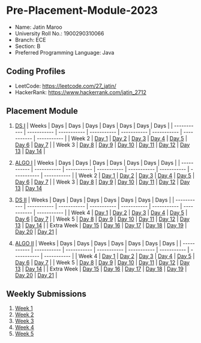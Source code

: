 # Pre-Placement-Module-2023

- Name: Jatin Maroo
- University Roll No.: 1900290310066
- Branch: ECE
- Section: B
- Preferred Programming Language: Java

## Coding Profiles
- LeetCode: https://leetcode.com/27_jatin/
- HackerRank: https://www.hackerrank.com/jatin_2712

## Placement Module
1. [DS I](https://github.com/jatin-2712/Pre-Placement-Module-2023/tree/main/DS%20I)
    | Weeks | Days | Days | Days | Days | Days | Days | Days |
    | ----------- | ----------- | ----------- | ----------- | ----------- | ----------- | ----------- | ----------- | 
    | Week 2 | [Day 1](https://github.com/jatin-2712/Pre-Placement-Module-2023/tree/main/DS%20I/Day%201) | [Day 2](https://github.com/jatin-2712/Pre-Placement-Module-2023/tree/main/DS%20I/Day%202) | [Day 3](https://github.com/jatin-2712/Pre-Placement-Module-2023/tree/main/DS%20I/Day%203) | [Day 4](https://github.com/jatin-2712/Pre-Placement-Module-2023/tree/main/DS%20I/Day%204) | [Day 5](https://github.com/jatin-2712/Pre-Placement-Module-2023/tree/main/DS%20I/Day%205) | [Day 6](https://github.com/jatin-2712/Pre-Placement-Module-2023/tree/main/DS%20I/Day%206) | [Day 7](https://github.com/jatin-2712/Pre-Placement-Module-2023/tree/main/DS%20I/Day%207) |
    | Week 3 | [Day 8](https://github.com/jatin-2712/Pre-Placement-Module-2023/tree/main/DS%20I/Day%208) | [Day 9](https://github.com/jatin-2712/Pre-Placement-Module-2023/tree/main/DS%20I/Day%209) | [Day 10](https://github.com/jatin-2712/Pre-Placement-Module-2023/tree/main/DS%20I/Day%2010) | [Day 11](https://github.com/jatin-2712/Pre-Placement-Module-2023/tree/main/DS%20I/Day%2011) | [Day 12](https://github.com/jatin-2712/Pre-Placement-Module-2023/tree/main/DS%20I/Day%2012) | [Day 13](https://github.com/jatin-2712/Pre-Placement-Module-2023/tree/main/DS%20I/Day%2013) | [Day 14](https://github.com/jatin-2712/Pre-Placement-Module-2023/tree/main/DS%20I/Day%2014) |
    
2. [ALGO I](https://github.com/jatin-2712/Pre-Placement-Module-2023/tree/main/ALGO%20I)
    | Weeks | Days | Days | Days | Days | Days | Days | Days |
    | ----------- | ----------- | ----------- | ----------- | ----------- | ----------- | ----------- | ----------- |
    | Week 2 | [Day 1](https://github.com/jatin-2712/Pre-Placement-Module-2023/tree/main/ALGO%20I/Day%201) | [Day 2](https://github.com/jatin-2712/Pre-Placement-Module-2023/tree/main/ALGO%20I/Day%202) | [Day 3](https://github.com/jatin-2712/Pre-Placement-Module-2023/tree/main/ALGO%20I/Day%203) | [Day 4](https://github.com/jatin-2712/Pre-Placement-Module-2023/tree/main/ALGO%20I/Day%204) | [Day 5](https://github.com/jatin-2712/Pre-Placement-Module-2023/tree/main/ALGO%20I/Day%205) | [Day 6](https://github.com/jatin-2712/Pre-Placement-Module-2023/tree/main/ALGO%20I/Day%206) | [Day 7](https://github.com/jatin-2712/Pre-Placement-Module-2023/tree/main/ALGO%20I/Day%207) |
    | Week 3 | [Day 8](https://github.com/jatin-2712/Pre-Placement-Module-2023/tree/main/ALGO%20I/Day%208) | [Day 9](https://github.com/jatin-2712/Pre-Placement-Module-2023/tree/main/ALGO%20I/Day%209) | [Day 10](https://github.com/jatin-2712/Pre-Placement-Module-2023/tree/main/ALGO%20I/Day%2010) | [Day 11](https://github.com/jatin-2712/Pre-Placement-Module-2023/tree/main/ALGO%20I/Day%2011) | [Day 12](https://github.com/jatin-2712/Pre-Placement-Module-2023/tree/main/ALGO%20I/Day%2012) | [Day 13](https://github.com/jatin-2712/Pre-Placement-Module-2023/tree/main/ALGO%20I/Day%2013) | [Day 14](https://github.com/jatin-2712/Pre-Placement-Module-2023/tree/main/ALGO%20I/Day%2014)  
    
3. [DS II](https://github.com/jatin-2712/Pre-Placement-Module-2023/tree/main/DS%20II)
    | Weeks | Days | Days | Days | Days | Days | Days | Days |
    | ----------- | ----------- | ----------- | ----------- | ----------- | ----------- | ----------- | ----------- |
    | Week 4 | [Day 1](https://github.com/jatin-2712/Pre-Placement-Module-2023/tree/main/DS%20II/Day%201) | [Day 2](https://github.com/jatin-2712/Pre-Placement-Module-2023/tree/main/DS%20II/Day%202) | [Day 3](https://github.com/jatin-2712/Pre-Placement-Module-2023/tree/main/DS%20II/Day%203) | [Day 4](https://github.com/jatin-2712/Pre-Placement-Module-2023/tree/main/DS%20II/Day%204) | [Day 5](https://github.com/jatin-2712/Pre-Placement-Module-2023/tree/main/DS%20II/Day%205) | [Day 6](https://github.com/jatin-2712/Pre-Placement-Module-2023/tree/main/DS%20II/Day%206) | [Day 7](https://github.com/jatin-2712/Pre-Placement-Module-2023/tree/main/DS%20II/Day%207) | 
    | Week 5 | [Day 8](https://github.com/jatin-2712/Pre-Placement-Module-2023/tree/main/DS%20II/Day%208) | [Day 9](https://github.com/jatin-2712/Pre-Placement-Module-2023/tree/main/DS%20II/Day%209) | [Day 10](https://github.com/jatin-2712/Pre-Placement-Module-2023/tree/main/DS%20II/Day%2010) | [Day 11](https://github.com/jatin-2712/Pre-Placement-Module-2023/tree/main/DS%20II/Day%2011) | [Day 12](https://github.com/jatin-2712/Pre-Placement-Module-2023/tree/main/DS%20II/Day%2012) | [Day 13](https://github.com/jatin-2712/Pre-Placement-Module-2023/tree/main/DS%20II/Day%2013) | [Day 14](https://github.com/jatin-2712/Pre-Placement-Module-2023/tree/main/DS%20II/Day%2014) |
    | Extra Week | [Day 15](https://github.com/jatin-2712/Pre-Placement-Module-2023/tree/main/DS%20II/Day%2015) | [Day 16](https://github.com/jatin-2712/Pre-Placement-Module-2023/tree/main/DS%20II/Day%2016) | [Day 17](https://github.com/jatin-2712/Pre-Placement-Module-2023/tree/main/DS%20II/Day%2017) | [Day 18](https://github.com/jatin-2712/Pre-Placement-Module-2023/tree/main/DS%20II/Day%2018) | [Day 19](https://github.com/jatin-2712/Pre-Placement-Module-2023/tree/main/DS%20II/Day%2019) | [Day 20](https://github.com/jatin-2712/Pre-Placement-Module-2023/tree/main/DS%20II/Day%2020) | [Day 21](https://github.com/jatin-2712/Pre-Placement-Module-2023/tree/main/DS%20II/Day%2021) |
    
4. [ALGO II](https://github.com/jatin-2712/Pre-Placement-Module-2023/tree/main/ALGO%20II)
    | Weeks | Days | Days | Days | Days | Days | Days | Days |
    | ----------- | ----------- | ----------- | ----------- | ----------- | ----------- | ----------- | ----------- |
    | Week 4 | [Day 1](https://github.com/jatin-2712/Pre-Placement-Module-2023/tree/main/ALGO%20II/Day%201) | [Day 2](https://github.com/jatin-2712/Pre-Placement-Module-2023/tree/main/ALGO%20II/Day%202) | [Day 3](https://github.com/jatin-2712/Pre-Placement-Module-2023/tree/main/ALGO%20II/Day%203) | [Day 4](https://github.com/jatin-2712/Pre-Placement-Module-2023/tree/main/ALGO%20II/Day%204) | [Day 5](https://github.com/jatin-2712/Pre-Placement-Module-2023/tree/main/ALGO%20II/Day%205) | [Day 6](https://github.com/jatin-2712/Pre-Placement-Module-2023/tree/main/ALGO%20II/Day%206) | [Day 7](https://github.com/jatin-2712/Pre-Placement-Module-2023/tree/main/ALGO%20II/Day%207) |
    | Week 5 | [Day 8](https://github.com/jatin-2712/Pre-Placement-Module-2023/tree/main/ALGO%20II/Day%208) | [Day 9](https://github.com/jatin-2712/Pre-Placement-Module-2023/tree/main/ALGO%20II/Day%209) | [Day 10](https://github.com/jatin-2712/Pre-Placement-Module-2023/tree/main/ALGO%20II/Day%2010) | [Day 11](https://github.com/jatin-2712/Pre-Placement-Module-2023/tree/main/ALGO%20II/Day%2011) | [Day 12](https://github.com/jatin-2712/Pre-Placement-Module-2023/tree/main/ALGO%20II/Day%2012) | [Day 13](https://github.com/jatin-2712/Pre-Placement-Module-2023/tree/main/ALGO%20II/Day%2013) | [Day 14](https://github.com/jatin-2712/Pre-Placement-Module-2023/tree/main/ALGO%20II/Day%2014) |
    | Extra Week | [Day 15](https://github.com/jatin-2712/Pre-Placement-Module-2023/tree/main/ALGO%20II/Day%2015) | [Day 16](https://github.com/jatin-2712/Pre-Placement-Module-2023/tree/main/ALGO%20II/Day%2016) | [Day 17](https://github.com/jatin-2712/Pre-Placement-Module-2023/tree/main/ALGO%20II/Day%2017) | [Day 18](https://github.com/jatin-2712/Pre-Placement-Module-2023/tree/main/ALGO%20II/Day%2018) | [Day 19](https://github.com/jatin-2712/Pre-Placement-Module-2023/tree/main/ALGO%20II/Day%2019) | [Day 20](https://github.com/jatin-2712/Pre-Placement-Module-2023/tree/main/ALGO%20II/Day%2020) | [Day 21](https://github.com/jatin-2712/Pre-Placement-Module-2023/tree/main/ALGO%20II/Day%2021) |

## Weekly Submissions
1. [Week 1](https://github.com/jatin-2712/Pre-Placement-Module-2023/tree/main/Weekly%20Submissions/Week%201)
2. [Week 2](https://github.com/jatin-2712/Pre-Placement-Module-2023/tree/main/Weekly%20Submissions/Week%202)
3. [Week 3](https://github.com/jatin-2712/Pre-Placement-Module-2023/tree/main/Weekly%20Submissions/Week%203)
4. [Week 4](https://github.com/jatin-2712/Pre-Placement-Module-2023/tree/main/Weekly%20Submissions/Week%204)
5. [Week 5](https://github.com/jatin-2712/Pre-Placement-Module-2023/tree/main/Weekly%20Submissions/Week%205)
